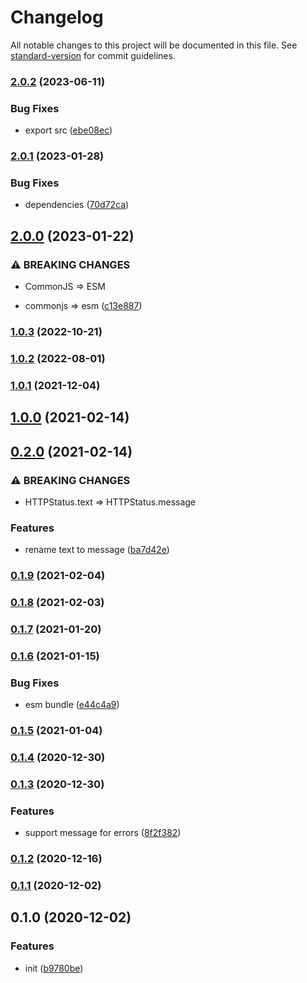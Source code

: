 # Changelog

All notable changes to this project will be documented in this file. See [standard-version](https://github.com/conventional-changelog/standard-version) for commit guidelines.

### [2.0.2](https://github.com/BlackGlory/http-status/compare/v2.0.1...v2.0.2) (2023-06-11)


### Bug Fixes

* export src ([ebe08ec](https://github.com/BlackGlory/http-status/commit/ebe08ec7c32585177564a85c3d067e3d2452150e))

### [2.0.1](https://github.com/BlackGlory/http-status/compare/v2.0.0...v2.0.1) (2023-01-28)


### Bug Fixes

* dependencies ([70d72ca](https://github.com/BlackGlory/http-status/commit/70d72caca654a467561c5d1fe8fd523b3b0f7224))

## [2.0.0](https://github.com/BlackGlory/http-status/compare/v1.0.3...v2.0.0) (2023-01-22)


### ⚠ BREAKING CHANGES

* CommonJS => ESM

* commonjs => esm ([c13e887](https://github.com/BlackGlory/http-status/commit/c13e8875218322440f4f6ebae79bc32160930aea))

### [1.0.3](https://github.com/BlackGlory/http-status/compare/v1.0.2...v1.0.3) (2022-10-21)

### [1.0.2](https://github.com/BlackGlory/http-status/compare/v1.0.1...v1.0.2) (2022-08-01)

### [1.0.1](https://github.com/BlackGlory/http-status/compare/v1.0.0...v1.0.1) (2021-12-04)

## [1.0.0](https://github.com/BlackGlory/http-status/compare/v0.2.0...v1.0.0) (2021-02-14)

## [0.2.0](https://github.com/BlackGlory/http-status/compare/v0.1.9...v0.2.0) (2021-02-14)


### ⚠ BREAKING CHANGES

* HTTPStatus.text => HTTPStatus.message

### Features

* rename text to message ([ba7d42e](https://github.com/BlackGlory/http-status/commit/ba7d42e5462e6330c14121771d9e116c8ee83316))

### [0.1.9](https://github.com/BlackGlory/http-status/compare/v0.1.8...v0.1.9) (2021-02-04)

### [0.1.8](https://github.com/BlackGlory/http-status/compare/v0.1.7...v0.1.8) (2021-02-03)

### [0.1.7](https://github.com/BlackGlory/http-status/compare/v0.1.6...v0.1.7) (2021-01-20)

### [0.1.6](https://github.com/BlackGlory/http-status/compare/v0.1.5...v0.1.6) (2021-01-15)


### Bug Fixes

* esm bundle ([e44c4a9](https://github.com/BlackGlory/http-status/commit/e44c4a98aa9a1c8ba40ec8777fc0714091c698ed))

### [0.1.5](https://github.com/BlackGlory/http-status/compare/v0.1.4...v0.1.5) (2021-01-04)

### [0.1.4](https://github.com/BlackGlory/http-status/compare/v0.1.3...v0.1.4) (2020-12-30)

### [0.1.3](https://github.com/BlackGlory/http-status/compare/v0.1.2...v0.1.3) (2020-12-30)


### Features

* support message for errors ([8f2f382](https://github.com/BlackGlory/http-status/commit/8f2f38262f0562f256d44312ac6617d240b44fcf))

### [0.1.2](https://github.com/BlackGlory/http-status/compare/v0.1.1...v0.1.2) (2020-12-16)

### [0.1.1](https://github.com/BlackGlory/http-status/compare/v0.1.0...v0.1.1) (2020-12-02)

## 0.1.0 (2020-12-02)


### Features

* init ([b9780be](https://github.com/BlackGlory/http-status/commit/b9780be7e36c079b33ba5fe1eef2da00470441fe))
